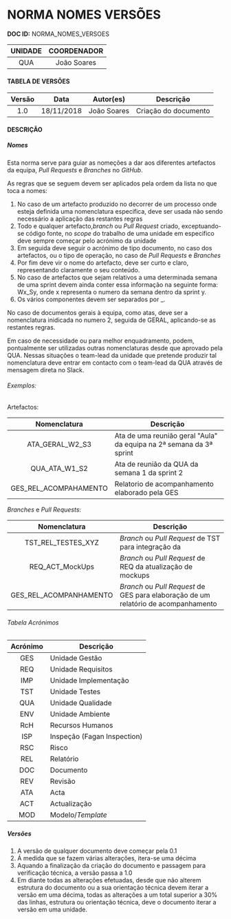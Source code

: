 # NORMA NOMES VERSÕES

**DOC ID:** NORMA_NOMES_VERSOES

| UNIDADE | COORDENADOR
|:-:|:-:
| QUA |João Soares

#### TABELA DE VERSÕES

| Versão | Data | Autor(es) | Descrição
|:-:|:-:|:-:|---
| 1.0 | 18/11/2018 | João Soares | Criação do documento

#### DESCRIÇÃO

##### Nomes

Esta norma serve para guiar as nomeções a dar aos diferentes artefactos da equipa, *Pull Requests* e *Branches* no *GitHub*.

As regras que se seguem devem ser aplicados pela ordem da lista no que toca a nomes:
1. No caso de um artefacto produzido no decorrer de um processo onde esteja definida uma nomenclatura especifica, deve ser usada não sendo necessário a aplicação das restantes regras
2. Todo e qualquer artefacto,*branch* ou *Pull Request* criado, exceptuando-se código fonte, no *scope* do trabalho de uma unidade em especifico deve sempre começar pelo acrónimo da unidade
3. Em seguida deve seguir o acrónimo de tipo documento, no caso dos artefactos, ou o tipo de operação, no caso de *Pull Requests* e *Branches* 
4. Por fim deve vir o nome do artefacto, deve ser curto e claro, representando claramente o seu conteúdo.
5. No caso de artefactos que sejam relativos a uma determinada semana de uma sprint devem ainda conter essa informação na seguinte forma: Wx_Sy, onde x representa o numero da semana dentro da sprint y.
6. Os vários componentes devem ser separados por \_.

No caso de documentos gerais à equipa, como atas, deve ser a nomenclatura inidicada no numero 2, seguida de GERAL, aplicando-se as restantes regras.

Em caso de necessidade ou para melhor enquadramento, podem, pontualmente ser utilizadas outras nomenclaturas desde que aprovado pela QUA. Nessas situações o team-lead da unidade que pretende produzir tal nomenclatura deve entrar em contacto com o team-lead da QUA através de mensagem direta no Slack.

###### Exemplos:

Artefactos:

|Nomenclatura|Descrição
|:---:|---
ATA_GERAL_W2_S3|Ata de uma reunião geral "Aula" da equipa na 2ª semana da 3ª sprint
QUA_ATA_W1_S2|Ata de reunião da QUA da semana 1 da sprint 2
GES_REL_ACOMPAHAMENTO|Relatorio de acompanhamento elaborado pela GES

*Branches* e *Pull Requests*:

|Nomenclatura|Descrição
|:---:|---
TST_REL_TESTES_XYZ|*Branch* ou *Pull Request* de TST para integração da 
REQ_ACT_MockUps|*Branch* ou *Pull Request* de REQ da atualização de mockups 
GES_REL_ACOMPANHAMENTO|*Branch* ou *Pull Request* de GES para elaboração de um relatório de acompanhamento


###### Tabela Acrónimos

| Acrónimo | Descrição
| :-: |---
|GES|Unidade Gestão
|REQ|Unidade Requisitos
|IMP|Unidade Implementação
|TST|Unidade Testes
|QUA|Unidade Qualidade
|ENV|Unidade Ambiente
|RcH|Recursos Humanos
|ISP|Inspeção (Fagan Inspection)
|RSC|Risco
|REL|Relatório
|DOC|Documento
|REV|Revisão
|ATA|Acta
|ACT|Actualização
|MOD|Modelo/*Template*

##### Versões

1. A versão de qualquer documento deve começar pela 0.1
2. Á medida que se fazem várias alterações, itera-se uma décima
3. Aquando a finalização da criação do documento e passagem para verificação técnica, a versão passa a 1.0
4. Em diante todas as alterações efetuadas, desde que não alterem estrutura do documento ou a sua orientação técnica devem iterar a versão em uma décima, todas as alterações a um total superior a 30% das linhas, estrutura ou orientação técnica, deve o documento iterar a versão em uma unidade.
